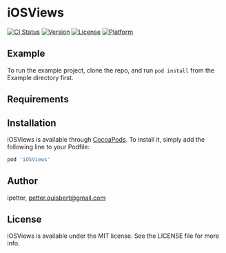 # iOSViews

[![CI Status](https://img.shields.io/travis/ipetter/iOSViews.svg?style=flat)](https://travis-ci.org/ipetter/iOSViews)
[![Version](https://img.shields.io/cocoapods/v/iOSViews.svg?style=flat)](https://cocoapods.org/pods/iOSViews)
[![License](https://img.shields.io/cocoapods/l/iOSViews.svg?style=flat)](https://cocoapods.org/pods/iOSViews)
[![Platform](https://img.shields.io/cocoapods/p/iOSViews.svg?style=flat)](https://cocoapods.org/pods/iOSViews)

## Example

To run the example project, clone the repo, and run `pod install` from the Example directory first.

## Requirements

## Installation

iOSViews is available through [CocoaPods](https://cocoapods.org). To install
it, simply add the following line to your Podfile:

```ruby
pod 'iOSViews'
```

## Author

ipetter, petter.quisbert@gmail.com

## License

iOSViews is available under the MIT license. See the LICENSE file for more info.
